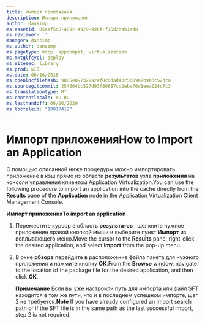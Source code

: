 ```yaml
---
title: Импорт приложения
description: Импорт приложения
author: dansimp
ms.assetid: 85aaf5d8-489c-4929-996f-f15d2dab1ad8
ms.reviewer: ''
manager: dansimp
ms.author: dansimp
ms.pagetype: mdop, appcompat, virtualization
ms.mktglfcycl: deploy
ms.sitesec: library
ms.prod: w10
ms.date: 06/16/2016
ms.openlocfilehash: 9005e897322a24f0c6dad43c5669a7b9a3c52dca
ms.sourcegitcommit: 354664bc527d93f80687cd2eba70d1eea024c7c3
ms.translationtype: MT
ms.contentlocale: ru-RU
ms.lasthandoff: 06/26/2020
ms.locfileid: "10817419"
---
```

# <span data-ttu-id="f88ae-103">Импорт приложения</span><span class="sxs-lookup"><span data-stu-id="f88ae-103">How to Import an Application</span></span>


<span data-ttu-id="f88ae-104">С помощью описанной ниже процедуры можно импортировать приложение в кэш прямо из области **результатов** узла **приложения** на консоли управления клиентом Application Virtualization.</span><span class="sxs-lookup"><span data-stu-id="f88ae-104">You can use the following procedure to import an application into the cache directly from the **Results** pane of the **Application** node in the Application Virtualization Client Management Console.</span></span>

**<span data-ttu-id="f88ae-105">Импорт приложения</span><span class="sxs-lookup"><span data-stu-id="f88ae-105">To import an application</span></span>**

1.  <span data-ttu-id="f88ae-106">Переместите курсор в область **результатов** , щелкните нужное приложение правой кнопкой мыши и выберите пункт **Импорт** из всплывающего меню.</span><span class="sxs-lookup"><span data-stu-id="f88ae-106">Move the cursor to the **Results** pane, right-click the desired application, and select **Import** from the pop-up menu.</span></span>

2.  <span data-ttu-id="f88ae-107">В окне **обзора** перейдите в расположение файла пакета для нужного приложения и нажмите кнопку **ОК**.</span><span class="sxs-lookup"><span data-stu-id="f88ae-107">From the **Browse** window, navigate to the location of the package file for the desired application, and then click **OK**.</span></span>

    <span data-ttu-id="f88ae-108">**Примечание**  Если вы уже настроили путь для импорта или файл SFT находится в том же пути, что и в последнем успешном импорте, шаг 2 не требуется.</span><span class="sxs-lookup"><span data-stu-id="f88ae-108">**Note** If you have already configured an import search path or if the SFT file is in the same path as the last successful import, step 2 is not required.</span></span>

     

 

 





